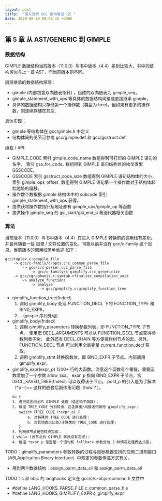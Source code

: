 ```yaml
---
layout: post
title:  "深入分析 GCC 读书笔记（2）"
date: 2020-06-10 08:50:15 +0000   
---
```


第 5 章 从 AST/GENERIC 到 GIMPLE
--------------------------------

### 数据结构

GIMPLE 数据结构当前版本（11.0.0）与书中版本（4.4）差别比较大，书中的结构类似与上一章 AST，而当前版本则不同。

层层继承的数据结构原理：
* gimple (内部包含双向链表指针) ，组成的双向链表为 gimple_seq，
* gimple_statement_with_ops 等具体的数据结构间接或直接继承 gimple，
* 具体的数据结构只存储第一个操作数（类型为 tree)，但如果有更多的操作数，则连续存储在其后,

具体实现：
* gimple 等结构体在 gcc/gimple.h 中定义
* 结构体间的关系可参考 gcc/gimple.def 和 gcc/gsstruct.def

编程 / API:
* GIMPLE_CODE
  索引 gimple_code_name 数组得到可打印的 GIMPLE 语句的名字，
  索引 gss_for_code_ 数组得到 GIMPLE 语句结构体的枚举类型 GSSCODE，
* GSSCODE
  索引 gsstruct_code_size 数组得到 GIMPLE 语句结构体的大小，
  索引 gimple_ops_offset_ 数组得到 GIMPLE 语句第一个操作数对于结构体起始地址的偏移，
* 操作数个数根据 gimple 结构体中的 subcode 索引 gimple_statement_with_ops 获得，
* 提供获取操作数指针及地址都有 gimple_ops/gimple_op 等函数
* 提供操作 gimple_seq 的 gsi_start/gsi_end_p 等迭代器相关函数

### 算法

当前版本（11.0.0）与书中版本（4.4）在进入 GIMPLE 转换前的调用栈有差别，并且伴随着一些
目录 / 文件位置的变化，可能以前并没有 gcc/c-family 这个目录。当前版本的调用栈简单表述
如下：
```
gcc/toplev.c:compile_file
    -> gcc/c-family/c-opts.c:c_common_parse_file
        -> gcc/c/c-parser.c:c_parse_file
            -> gcc/c-family/c-gimplify.c:c_genericize
    -> gcc/cgraphunit.c:symtab->finalize_compilation_unit
        -> analyze_functions
            -> analyze
                -> gcc/gimplify.c:gimplify_function_tree
```

* gimplify_function_tree(fndecl)
  1. 调用 gimplify_body 处理 FUNCTION_DECL 下的 FUNCTION_TYPE 和 BIND_EXPR，
  2. ...(gimple 序列处理)
* gimplify_body(fndecl)
  1. 调用 gimplify_parameters 转换参数列表，即 FUNCTION_TYPE 子节点。
  使用宏 DECL_ARGUMENTS 可以从 FUNCTION_DECL 节点获得参数列表子树，
  此外还有 DECL_CHAIN 等方便操作树节点的宏。另外，FUNCTION_DECL 节点
  可以利用全局变量 current_function_decl 获取。
  2. 调用 gimplify_stmt 转换函数体，即 BIND_EXPR 子节点。内部调用 gimplify_expr。
* gimplify_expr(expr_p)
  1200+ 行的大函数。注意这个函数有个重载，重载函数增加了一个参数 allow_ssa。
  expr_p 指向 BIND_EXPR 子节点，宏 DECL_SAVED_TREE(fndecl) 可以取得该子节点。
  post_p 的引入是为了解决 （*p--)++ 这样的嵌套后副作用问题（how？）。
  ```
  do {
  1. 进行语言相关的 GIMPLE 处理（语言钩子函数）；
  2. 根据 TREE_CODE 分别转换，包含直接/间接递归调用 gimplify_expr；
     switch（TREE_CODE（*expr_p) {
         a. 对特殊的 TREE_CODE 进行处理；
         b. 对其他表示比较/计算类的 TREE_CODE 进行处理；
     }
  3. 判断该节点是否转换完成；
  } while (该节点的 GIMPLE 转换没有完成)；
  4. 根据 *expr_p 是否是一个语句和 fallback 参数分为 3 种情况处理表达式值；
  ```

TODO：gimplify_parameters 参数转换的过程与目标机器支持的应用二进制接口（ABI,Application Binary Interface）中规定的参数传递方式有关。
* 用到两个数据结构：assign_parm_data_all 和 assign_parm_data_all

TODO：c 和 objc 的 langhooks 定义在 gcc/c/c-objc-common.h 文件中
* #define LANG_HOOKS_PARSE_FILE c_common_parse_file
* #define LANG_HOOKS_GIMPLIFY_EXPR c_gimplify_expr